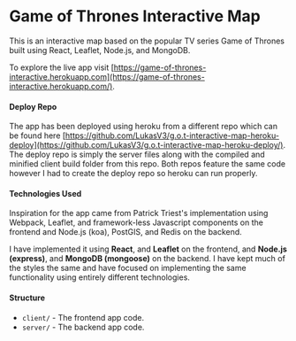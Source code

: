 # Game of Thrones Interactive Map

This is an interactive map based on the popular TV series Game of Thrones built using React, Leaflet, Node.js, and MongoDB.

To explore the live app visit [https://game-of-thrones-interactive.herokuapp.com](https://game-of-thrones-interactive.herokuapp.com/).

#### Deploy Repo

The app has been deployed using heroku from a different repo which can be found here [https://github.com/LukasV3/g.o.t-interactive-map-heroku-deploy](https://github.com/LukasV3/g.o.t-interactive-map-heroku-deploy/). The deploy repo is simply the server files along with the compiled and minified client build folder from this repo. Both repos feature the same code however I had to create the deploy repo so heroku can run properly.

#### Technologies Used

Inspiration for the app came from Patrick Triest's implementation using Webpack, Leaflet, and framework-less Javascript components on the frontend and Node.js (koa), PostGIS, and Redis on the backend.

I have implemented it using **React**, and **Leaflet** on the frontend, and **Node.js (express)**, and **MongoDB (mongoose)** on the backend. I have kept much of the styles the same and have focused on implementing the same functionality using entirely different technologies.

#### Structure

- `client/` - The frontend app code.
- `server/` - The backend app code.
